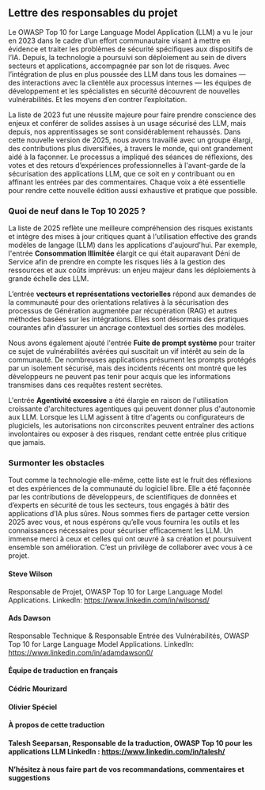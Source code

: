 ## Lettre des responsables du projet

Le OWASP Top 10 for Large Language Model Application (LLM) a vu le jour en 2023 dans le cadre d’un effort communautaire visant à mettre en évidence et traiter les problèmes de sécurité spécifiques aux dispositifs de l’IA. Depuis, la technologie a poursuivi son déploiement au sein de divers secteurs et applications, accompagnée par son lot de risques. Avec l’intégration de plus en plus poussée des LLM dans tous les domaines — des interactions avec la clientèle aux processus internes — les équipes de développement et les spécialistes en sécurité découvrent de nouvelles vulnérabilités. Et les moyens d’en contrer l’exploitation.

La liste de 2023 fut une réussite majeure pour faire prendre conscience des enjeux et conférer de solides assises à un usage sécurisé des LLM, mais depuis, nos apprentissages se sont considérablement rehaussés. Dans cette nouvelle version de 2025, nous avons travaillé avec un groupe élargi, des contributions plus diversifiées, à travers le monde, qui ont grandement aidé à la façonner. Le processus a impliqué des séances de réflexions, des votes et des retours d’expériences professionnelles à l'avant-garde de la sécurisation des applications LLM, que ce soit en y contribuant ou en affinant les entrées par des commentaires. Chaque voix a été essentielle pour rendre cette nouvelle édition aussi exhaustive et pratique que possible.

### Quoi de neuf dans le Top 10 2025 ?

La liste de 2025 reflète une meilleure compréhension des risques existants et intègre des mises à jour critiques quant à l'utilisation effective des grands modèles de langage (LLM) dans les applications d'aujourd'hui. Par exemple, l'entrée **Consommation Illimitée** élargit ce qui était auparavant Déni de Service afin de prendre en compte les risques liés à la gestion des ressources et aux coûts imprévus: un enjeu majeur dans les déploiements à grande échelle des LLM.

L’entrée **vecteurs et représentations vectorielles** répond aux demandes de la communauté pour des orientations relatives à la sécurisation des processus de Génération augmentée par récupération (RAG) et autres méthodes basées sur les intégrations. Elles sont désormais des pratiques courantes afin d’assurer un ancrage contextuel des sorties des modèles.

Nous avons également ajouté l'entrée **Fuite de prompt système** pour traiter ce sujet de vulnérabilités avérées qui suscitait un vif intérêt au sein de la communauté. De nombreuses applications présument les prompts protégés par un isolement sécurisé, mais des incidents récents ont montré que les développeurs ne peuvent pas tenir pour acquis que les informations transmises dans ces requêtes restent secrètes.

L'entrée **Agentivité excessive** a été élargie en raison de l'utilisation croissante d'architectures agentiques qui peuvent donner plus d'autonomie aux LLM. Lorsque les LLM agissent à titre d'agents ou configurateurs de plugiciels, les autorisations non circonscrites peuvent entraîner des actions involontaires ou exposer à des risques, rendant cette entrée plus critique que jamais.

### Surmonter les obstacles

Tout comme la technologie elle-même, cette liste est le fruit des réflexions et des expériences de la communauté du logiciel libre. Elle a été façonnée par les contributions de développeurs, de scientifiques de données et d’experts en sécurité de tous les secteurs, tous engagés à bâtir des applications d’IA plus sûres. Nous sommes fiers de partager cette version 2025 avec vous, et nous espérons qu’elle vous fournira les outils et les connaissances nécessaires pour sécuriser efficacement les LLM.
Un immense merci à ceux et celles qui ont œuvré à sa création et poursuivent ensemble son amélioration. C’est un privilège de collaborer avec vous à ce projet.

#### Steve Wilson

Responsable de Projet, 
OWASP Top 10 for Large Language Model Applications. 
LinkedIn: <https://www.linkedin.com/in/wilsonsd/>

#### Ads Dawson

Responsable Technique & Responsable Entrée des Vulnérabilités,
OWASP Top 10 for Large Language Model Applications. 
LinkedIn: <https://www.linkedin.com/in/adamdawson0/>

#### Équipe de traduction en français

#### Cédric Mourizard

#### Olivier Spéciel

#### À propos de cette traduction

#### Talesh Seeparsan, Responsable de la traduction, OWASP Top 10 pour les applications LLM LinkedIn : <https://www.linkedin.com/in/talesh/>

#### N’hésitez à nous faire part de vos recommandations, commentaires et suggestions
